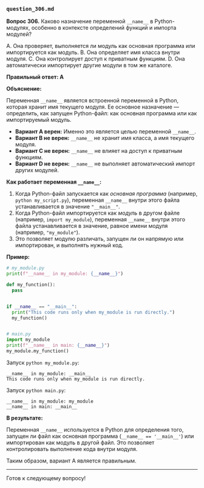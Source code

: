 ### `question_306.md`

**Вопрос 306.** Каково назначение переменной `__name__` в Python-модулях, особенно в контексте определений функций и импорта модулей?

A. Она проверяет, выполняется ли модуль как основная программа или импортируется как модуль.
B. Она определяет имя класса внутри модуля.
C. Она контролирует доступ к приватным функциям.
D. Она автоматически импортирует другие модули в том же каталоге.

**Правильный ответ: A**

**Объяснение:**

Переменная `__name__` является встроенной переменной в Python, которая хранит имя текущего модуля. Ее основное назначение — определить, как запущен Python-файл: как основная программа или как импортируемый модуль.

*   **Вариант A верен:** Именно это является целью переменной `__name__`.
*   **Вариант B не верен:** `__name__` не хранит имя класса, а имя текущего модуля.
*   **Вариант C не верен:** `__name__` не влияет на доступ к приватным функциям.
*   **Вариант D не верен:** `__name__` не выполняет автоматический импорт других модулей.

**Как работает переменная `__name__`:**

1.  Когда Python-файл запускается как *основная программа* (например, `python my_script.py`), переменная `__name__` внутри этого файла устанавливается в значение `"__main__"`.
2.  Когда Python-файл импортируется как *модуль* в другом файле (например, `import my_module`), переменная `__name__` внутри этого файла устанавливается в значение, равное имени модуля (например, `"my_module"`).
3.  Это позволяет модулю различать, запущен ли он напрямую или импортирован, и выполнять нужный код.

**Пример:**

```python
# my_module.py
print(f"__name__ in my_module: {__name__}")

def my_function():
  pass


if __name__ == "__main__":
  print("This code runs only when my_module is run directly.")
  my_function()


# main.py
import my_module
print(f"__name__ in main: {__name__}")
my_module.my_function()

```
Запуск `python my_module.py`:
```
__name__ in my_module: __main__
This code runs only when my_module is run directly.
```
Запуск `python main.py`:
```
__name__ in my_module: my_module
__name__ in main: __main__
```
**В результате:**

Переменная `__name__` используется в Python для определения того, запущен ли файл как основная программа (`__name__ == '__main__'`) или импортирован как модуль в другой файл. Это позволяет контролировать выполнение кода внутри модуля.

Таким образом, вариант A является правильным.

---

Готов к следующему вопросу!
